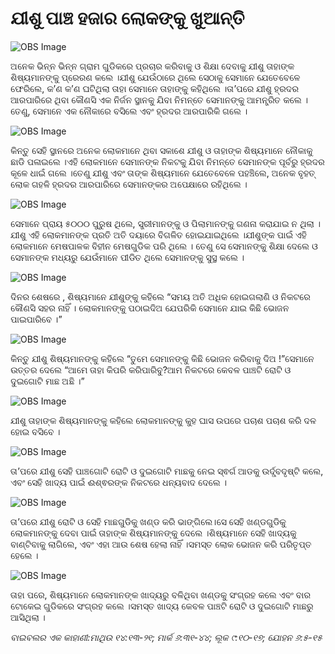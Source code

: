 # ଯୀଶୁ ପାଞ୍ଚ ହଜାର ଲୋକଙ୍କୁ ଖୁଆନ୍ତି

![OBS Image](https://cdn.door43.org/obs/jpg/360px/obs-en-30-01.jpg)

ଅନେକ ଭିନ୍ନ ଭିନ୍ନ ଗ୍ରାମ ଗୁଡିକରେ ପ୍ରଚାର କରିବାକୁ ଓ ଶିକ୍ଷା ଦେବାକୁ ଯୀଶୁ ତାହାଙ୍କ ଶିଷ୍ୟମାନଙ୍କୁ ପ୍ରେରଣ କଲେ ।ଯୀଶୁ ଯେଉଁଠାରେ ଥିଲେ ସେଠାକୁ ସେମାନେ ଯେତେବେଳେ ଫେରିଲେ, କ’ଣ କ’ଣ ଘଟିଥିଲା ତାହା ସେମାନେ ତାହାଙ୍କୁ କହିଥିଲେ ।ତା’ପରେ ଯୀଶୁ ହ୍ରଦର ଆରପାରିରେ ଥିବା କୌଣସି ଏକ ନିର୍ଜନ ସ୍ଥାନକୁ ଯିବା ନିମନ୍ତେ ସେମାନଙ୍କୁ ଆମନ୍ତ୍ରିତ କଲେ ।ତେଣୁ, ସେମାନେ ଏକ ନୌକାରେ ବସିଲେ ଏବଂ ହ୍ରଦର ଆରପାରିକି ଗଲେ ।

![OBS Image](https://cdn.door43.org/obs/jpg/360px/obs-en-30-02.jpg)

କିନ୍ତୁ ସେହି ସ୍ଥାନରେ ଅନେକ ଲୋକମାନେ ଥିବା ସକାଶେ  ଯୀଶୁ ଓ ତାହାଙ୍କ ଶିଷ୍ୟମାନେ ନୌକାକୁ ଛାଡି ପଳାଇଲେ ।ଏହି ଲୋକମାନେ ସେମାନଙ୍କ ନିକଟକୁ ଯିବା ନିମନ୍ତେ ସେମାନଙ୍କ ପୂର୍ବରୁ ହ୍ରଦର କୂଳେ ଧାଇଁ ଗଲେ ।ତେଣୁ ଯୀଶୁ ଏବଂ ତାଙ୍କ ଶିଷ୍ୟମାନେ ଯେତେବେଳେ ପହଞ୍ଚିଲେ, ଅନେକ ବୃହତ୍  ଲୋକ ଗହଳି ହ୍ରଦର ଆରପାରିରେ ସେମାନଙ୍କର ଅପେକ୍ଷାରେ ରହିଥିଲେ ।

![OBS Image](https://cdn.door43.org/obs/jpg/360px/obs-en-30-03.jpg)

ସେମାନେ ପ୍ରାୟ ୫୦୦୦ ପୁରୁଷ ଥିଲେ, ସ୍ତ୍ରୀମାନଙ୍କୁ ଓ ପିଲାମାନଙ୍କୁ ଗଣନା କରାଯାଇ ନ ଥିଲା  ।ଯୀଶୁ ଏହି ଲୋକମାନଙ୍କ ପ୍ରତି ଅତି ଦୟାରେ ବିଗଳିତ ହୋଇଯାଇଥିଲେ ।ଯୀଶୁଙ୍କ ପାଇଁ ଏହି ଲୋକମାନେ ମେଷପାଳକ ବିହୀନ ମେଷଗୁଡିକ ପରି ଥିଲେ । ତେଣୁ ସେ ସେମାନଙ୍କୁ ଶିକ୍ଷା ଦେଲେ ଓ ସେମାନଙ୍କ ମଧ୍ୟରୁ ଯେଉଁମାନେ ପୀଡିତ ଥିଲେ ସେମାନଙ୍କୁ ସୁସ୍ଥ କଲେ ।

![OBS Image](https://cdn.door43.org/obs/jpg/360px/obs-en-30-04.jpg)

ଦିନର ଶେଷରେ , ଶିଷ୍ୟମାନେ ଯୀଶୁଙ୍କୁ କହିଲେ “ସମୟ ଅତି ଅଧିକ ହୋଇଗଲାଣି ଓ ନିକଟରେ କୌଣସି ସହର ନାହିଁ । ଲୋକମାନଙ୍କୁ ପଠାଇଦିଅ ଯେପରିକି ସେମାନେ ଯାଇ କିଛି ଭୋଜନ ପାଇପାରିବେ  ।”

![OBS Image](https://cdn.door43.org/obs/jpg/360px/obs-en-30-05.jpg)

କିନ୍ତୁ ଯୀଶୁ ଶିଷ୍ୟମାନଙ୍କୁ କହିଲେ “ତୁମେ ସେମାନଙ୍କୁ କିଛି ଭୋଜନ କରିବାକୁ ଦିଅ !”ସେମାନେ ଉତ୍ତର ଦେଲେ “ଆମେ ତାହା କିପରି କରିପାରିବୁ?ଆମ ନିକଟରେ କେବଳ ପାଞ୍ଚଟି ରୋଟି ଓ ଦୁଇଗୋଟି ମାଛ ଅଛି ।”

![OBS Image](https://cdn.door43.org/obs/jpg/360px/obs-en-30-06.jpg)

ଯୀଶୁ ତାହାଙ୍କ ଶିଷ୍ୟମାନଙ୍କୁ କହିଲେ ଲୋକମାନଙ୍କୁ କୁହ ଘାସ ଉପରେ ପଚାଶ ପଚାଶ କରି ଦଳ ହୋଇ ବସିବେ ।

![OBS Image](https://cdn.door43.org/obs/jpg/360px/obs-en-30-07.jpg)

ତା’ପରେ ଯୀଶୁ ସେହି ପାଞ୍ଚଗୋଟି ରୋଟି ଓ ଦୁଇଗୋଟି ମାଛକୁ ନେଇ ସ୍ଵର୍ଗ ଆଡକୁ ଉର୍ଦ୍ଧ୍ବଦୃଷ୍ଟି କଲେ, ଏବଂ ସେହି ଖାଦ୍ୟ ପାଇଁ ଈଶ୍ଵରଙ୍କ ନିକଟରେ ଧନ୍ୟବାଦ ଦେଲେ ।

![OBS Image](https://cdn.door43.org/obs/jpg/360px/obs-en-30-08.jpg)

ତା’ପରେ ଯୀଶୁ ରୋଟି ଓ ସେହି ମାଛଗୁଡିକୁ ଖଣ୍ଡ କରି ଭାଙ୍ଗିଲେ।ସେ ସେହି ଖଣ୍ଡଗୁଡିକୁ ଲୋକମାନଙ୍କୁ ଦେବା ପାଇଁ ତାହାଙ୍କ ଶିଷ୍ୟମାନଙ୍କୁ ଦେଲେ ।ଶିଷ୍ୟମାନେ ସେହି ଖାଦ୍ୟକୁ ବାଣ୍ଟିବାକୁ ଲାଗିଲେ, ଏବଂ ଏହା ଆଉ ଶେଷ ହେଲା ନାହିଁ ।ସମସ୍ତ ଲୋକ ଭୋଜନ କରି ପରିତୃପ୍ତ ହେଲେ ।

![OBS Image](https://cdn.door43.org/obs/jpg/360px/obs-en-30-09.jpg)

ତାହା ପରେ, ଶିଷ୍ୟମାନେ ଲୋକମାନଙ୍କ ଖାଦ୍ୟରୁ ବଳିଥିବା ଖଣ୍ଡକୁ ସଂଗ୍ରହ କଲେ ଏବଂ ବାର ଟୋକେଇ ଗୁଡିକରେ ସଂଗ୍ରହ କଲେ ।ସମସ୍ତ ଖାଦ୍ୟ କେବଳ ପାଞ୍ଚଟି ରୋଟି ଓ ଦୁଇଗୋଟି ମାଛରୁ ଆସିଥିଲା ।

_ବାଇବଲର ଏକ କାହାଣୀ:ମାଥିଉ ୧୪:୧୩-୨୧; ମାର୍କ ୬:୩୧-୪୪; ଲୂକ ୯:୧୦-୧୭; ଯୋହନ ୬:୫-୧୫_